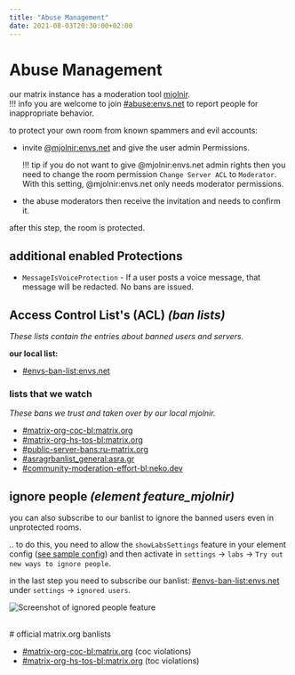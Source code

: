 ```yaml
---
title: "Abuse Management"
date: 2021-08-03T20:30:00+02:00
---
```


# Abuse Management

our matrix instance has a moderation tool [mjolnir](https://github.com/matrix-org/mjolnir).  
!!! info
    you are welcome to join [#abuse:envs.net](https://matrix.to/#/#abuse:envs.net) to report people for inappropriate behavior.

to protect your own room from known spammers and evil accounts:  

- invite [@mjolnir:envs.net](https://matrix.to/#/@mjolnir:envs.net) and give the user admin Permissions.  

	!!! tip
		if you do not want to give @mjolnir:envs.net admin rights then you need to change the room permission `Change Server ACL` to `Moderator`. With this setting, @mjolnir:envs.net only needs moderator permissions.

- the abuse moderators then receive the invitation and needs to confirm it.

after this step, the room is protected.

## additional enabled Protections

- `MessageIsVoiceProtection` - If a user posts a voice message, that message will be redacted. No bans are issued.

## Access Control List's (ACL) *(ban lists)*

*These lists contain the entries about banned users and servers.*

**our local list:**

- [#envs-ban-list:envs.net](https://matrix.to/#/#envs-ban-list:envs.net)

### lists that we watch
*These bans we trust and taken over by our local mjolnir.*

- [#matrix-org-coc-bl:matrix.org](https://matrix.to/#/#matrix-org-coc-bl:matrix.org)
- [#matrix-org-hs-tos-bl:matrix.org](https://matrix.to/#/#matrix-org-hs-tos-bl:matrix.org)
- [#public-server-bans:ru-matrix.org](https://matrix.to/#/#public-server-bans:ru-matrix.org)
- [#asragrbanlist_general:asra.gr](https://matrix.to/#/#asragrbanlist_general:asra.gr)
- [#community-moderation-effort-bl:neko.dev](https://matrix.to/#/#community-moderation-effort-bl:neko.dev)

## ignore people *(element feature_mjolnir)*

you can also subscribe to our banlist to ignore the banned users even in unprotected rooms.

.. to do this, you need to allow the `showLabsSettings` feature in your element config ([see sample config](https://element.envs.net/config.json))
and then activate in `settings` -> `labs` -> `Try out new ways to ignore people`.

in the last step you need to subscribe our banlist: [#envs-ban-list:envs.net](https://matrix.to/#/#envs-ban-list:envs.net)
under `settings` -> `ignored users`.

![Screenshot of ignored people feature](/images/mjolnir_ignored_people.png)

<br />
# official matrix.org banlists

- [#matrix-org-coc-bl:matrix.org](https://matrix.to/#/#matrix-org-coc-bl:matrix.org) (coc violations)
- [#matrix-org-hs-tos-bl:matrix.org](https://matrix.to/#/#matrix-org-hs-tos-bl:matrix.org) (toc violations)
